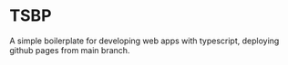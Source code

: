 # TSBP

A simple boilerplate for developing web apps with typescript, deploying github pages from main branch.

